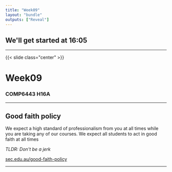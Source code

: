 ```yaml
---
title: "Week09"
layout: "bundle"
outputs: ["Reveal"]
---
```


## We'll get started at 16:05

---

{{< slide class="center" >}}
# Week09
### COMP6443 H16A 

---

## Good faith policy

We expect a high standard of professionalism from you at all times while you are taking any of our courses. We expect all students to act in good faith at all times

*TLDR: Don't be a jerk*

[sec.edu.au/good-faith-policy](https://sec.edu.au/good-faith-policy)

---